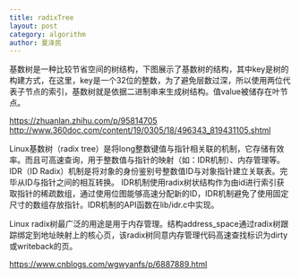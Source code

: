```yaml
---
title: radixTree
layout: post
category: algorithm
author: 夏泽民
---
```

基数树是一种比较节省空间的树结构，下图展示了基数树的结构，其中key是树的构建方式，在这里，key是一个32位的整数，为了避免层数过深，所以使用两位代表子节点的索引，基数树就是依据二进制串来生成树结构。值value被储存在叶节点。
<!-- more -->
https://zhuanlan.zhihu.com/p/95814705
http://www.360doc.com/content/19/0305/18/496343_819431105.shtml

Linux基数树（radix tree）是将long整数键值与指针相关联的机制，它存储有效率。而且可高速查询，用于整数值与指针的映射（如：IDR机制）、内存管理等。
IDR（ID Radix）机制是将对象的身份鉴别号整数值ID与对象指针建立关联表。完毕从ID与指针之间的相互转换。
IDR机制使用radix树状结构作为由id进行索引获取指针的稀疏数组，通过使用位图能够高速分配新的ID，IDR机制避免了使用固定尺寸的数组存放指针。IDR机制的API函数在lib/idr.c中实现。


Linux radix树最广泛的用途是用于内存管理。结构address_space通过radix树跟踪绑定到地址映射上的核心页，该radix树同意内存管理代码高速查找标识为dirty或writeback的页。


https://www.cnblogs.com/wgwyanfs/p/6887889.html